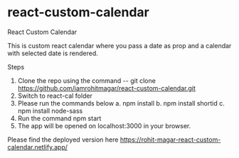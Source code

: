 # react-custom-calendar
React Custom Calendar


This is custom react calendar where you pass a date as prop and a calendar with selected date is rendered.


Steps 

1. Clone the repo using the command -- git clone https://github.com/iamrohitmagar/react-custom-calendar.git
2. Switch to react-cal folder
3. Please run the commands below
    a. npm install
    b. npm install shortid
    c. npm install node-sass
4. Run the command npm start
5. The app will be opened on localhost:3000 in your browser.

Please find the deployed version here https://rohit-magar-react-custom-calendar.netlify.app/ 
